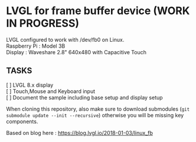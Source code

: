 # LVGL for frame buffer device (WORK IN PROGRESS)

LVGL configured to work with /dev/fb0 on Linux.   
Raspberry Pi : Model 3B  
Display : Waveshare 2.8" 640x480 with Capacitive Touch

## TASKS
[ ] LVGL 8.x display  
[ ] Touch,Mouse and Keyboard input  
[ ] Document the sample including base setup and display setup  

When cloning this repository, also make sure to download submodules (`git submodule update --init --recursive`) otherwise you will be missing key components.

Based on blog here :
https://blog.lvgl.io/2018-01-03/linux_fb
